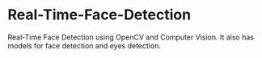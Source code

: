 # Real-Time-Face-Detection
Real-Time Face Detection using OpenCV and Computer Vision. It also has models for face detection and eyes detection. 



